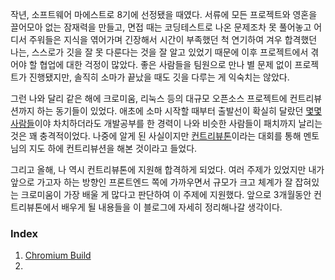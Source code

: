 작년, 소프트웨어 마에스트로 8기에 선정됐을 때였다. 서류에 모든 프로젝트와 영혼을 끌어모아 없는 잠재력을 만들고, 면접 때는 코딩테스트로 나온 문제조차 못 풀어놓고 어디서 주워들은 지식을 엮어가며 긴장해서 시간이 부족했던 척 연기하여 겨우 합격했던 나는, 스스로가 깃을 잘 못 다룬다는 것을 잘 알고 있었기 때문에 이후 프로젝트에서 겪어야 할 협업에 대한 걱정이 많았다. 좋은 사람들을 팀원으로 만나 별 문제 없이 프로젝트가 진행됐지만, 솔직히 소마가 끝났을 때도 깃을 다루는 게 익숙치는 않았다.

그런 나와 달리 같은 해에 크로미움, 리눅스 등의 대규모 오픈소스 프로젝트에 컨트리뷰션까지 하는 동기들이 있었다. 애초에 소마 시작할 때부터 출발선이 확실히 달랐던 [몇몇](https://github.com/arter97) [사람들](https://github.com/devsdk)이야 차치하더라도 개발공부를 한 경력이 나와 비슷한 사람들이 패치까지 날리는 것은 꽤 충격적이었다. 나중에 알게 된 사실이지만 [컨트리뷰톤](https://contributhon.kr/)이라는 대회를 통해 멘토님의 지도 하에 컨트리뷰션을 해본 것이라고 들었다.

그리고 올해, 나 역시 컨트리뷰톤에 지원해 합격하게 되었다. 여러 주제가 있었지만 내가 앞으로 가고자 하는 방향인 프론트엔드 쪽에 가까우면서 규모가 크고 체계가 잘 잡혀있는 크로미움이 가장 배울 게 많다고 판단하여 이 주제에 지원했다. 앞으로 3개월동안 컨트리뷰톤에서 배우게 될 내용들을 이 블로그에 자세히 정리해나갈 생각이다.



### Index

1. [Chromium Build](https://enhanced.kr/postviewer/1569)
2. 